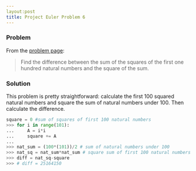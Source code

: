 ```yaml
---
layout:post
title: Project Euler Problem 6 
---
```


### Problem 
From the [problem page](https://projecteuler.net/problem=6):
>Find the difference between the sum of the squares of the first one hundred natural numbers and the square of the sum.

### Solution 
This problem is pretty straightforward: calculate the first 100 squared natural numbers 
and square the sum of natural numbers under 100. Then calculate the difference. 

```python
square = 0 #sum of squares of first 100 natural numbers
>>> for i in range(101):
...     A = i*i
...     square += A
...
>>> nat_sum = (100*(101))/2 # sum of natural numbers under 100
>>> nat_sq = nat_sum*nat_sum # square sum of first 100 natural numbers
>>> diff = nat_sq-square 
>>> # diff = 25164150
```
